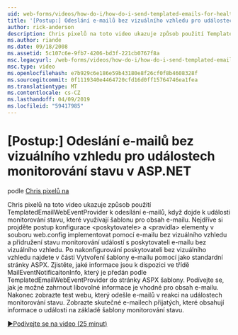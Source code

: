 ```yaml
---
uid: web-forms/videos/how-do-i/how-do-i-send-templated-emails-for-health-monitoring-events-in-aspnet
title: '[Postup:] Odeslání e-mailů bez vizuálního vzhledu pro událostech monitorování stavu v ASP.NET | Dokumentace Microsoftu'
author: rick-anderson
description: Chris pixelů na toto video ukazuje způsob použití TemplatedEmailWebEventProvider k odesílání e-mailů, když dojde k události monitorování stavu, které využívají šablonu pro t...
ms.author: riande
ms.date: 09/18/2008
ms.assetid: 5c107c6e-9fb7-4206-bd3f-221cb0767f8a
msc.legacyurl: /web-forms/videos/how-do-i/how-do-i-send-templated-emails-for-health-monitoring-events-in-aspnet
msc.type: video
ms.openlocfilehash: e7b929c6e186e59b43180e8f26cf0f8b4608328f
ms.sourcegitcommit: 0f1119340e4464720cfd16d0ff15764746ea1fea
ms.translationtype: MT
ms.contentlocale: cs-CZ
ms.lasthandoff: 04/09/2019
ms.locfileid: "59417985"
---
```

# <a name="how-do-i-send-templated-emails-for-health-monitoring-events-in-aspnet"></a>[Postup:] Odeslání e-mailů bez vizuálního vzhledu pro událostech monitorování stavu v ASP.NET

podle [Chris pixelů na](https://twitter.com/chrispels)

Chris pixelů na toto video ukazuje způsob použití TemplatedEmailWebEventProvider k odesílání e-mailů, když dojde k události monitorování stavu, které využívají šablonu pro obsah e-mailu. Nejdříve si projděte postup konfigurace &lt;poskytovatele&gt; a &lt;pravidla&gt; elementy v souboru web.config implementovat pomocí e-mailu bez vizuálního vzhledu a přidružení stavu monitorování událostí s poskytovateli e-mailu bez vizuálního vzhledu. Po nakonfigurování poskytovateli bez vizuálního vzhledu najdete v části Vytvoření šablony e-mailu pomocí jako standardní stránky ASPX. Zjistěte, jaké informace jsou k dispozici ve třídě MailEventNotificaitonInfo, který je předán podle TemplatedEmailWebEventProvider do stránky ASPX šablony. Podívejte se, jak je možné zahrnout libovolné informace je vhodné pro obsah e-mailu. Nakonec zobrazte test webu, který odešle e-mailů v reakci na událostech monitorování stavu. Zobrazte skutečné e-mailech přijatých, které obsahují informace o události na základě šablony monitorování stavu.

[&#9654;Podívejte se na video (25 minut)](https://channel9.msdn.com/Blogs/ASP-NET-Site-Videos/how-do-i-send-templated-emails-for-health-monitoring-events-in-aspnet)
